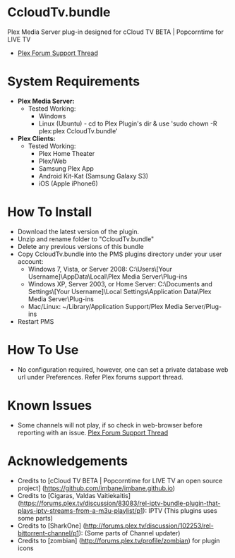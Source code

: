 CcloudTv.bundle
===================

Plex Media Server plug-in designed for cCloud TV BETA | Popcorntime for LIVE TV

- [Plex Forum Support Thread](http://forums.plex.tv/discussion/166602/rel-ccloudtv-channel-iptv/p1)

System Requirements
===================

- **Plex Media Server:**
	- Tested Working:
		- Windows
		- Linux (Ubuntu) - cd to Plex Plugin's dir & use 'sudo chown -R plex:plex CcloudTv.bundle'
- **Plex Clients:**
	- Tested Working:
		- Plex Home Theater
		- Plex/Web
		- Samsung Plex App
		- Android Kit-Kat (Samsung Galaxy S3)
		- iOS (Apple iPhone6)

How To Install
==============

- Download the latest version of the plugin.
- Unzip and rename folder to "CcloudTv.bundle"
- Delete any previous versions of this bundle
- Copy CcloudTv.bundle into the PMS plugins directory under your user account:
	- Windows 7, Vista, or Server 2008: 
		C:\Users\\[Your Username]\AppData\Local\Plex Media Server\Plug-ins
	- Windows XP, Server 2003, or Home Server: 
		C:\Documents and Settings\\[Your Username]\Local Settings\Application Data\Plex Media Server\Plug-ins
	- Mac/Linux: 
        ~/Library/Application Support/Plex Media Server/Plug-ins
- Restart PMS

How To Use
==============

- No configuration required, however, one can set a private database web url under Preferences. Refer Plex forums support thread.

Known Issues
==============

- Some channels will not play, if so check in web-browser before reporting with an issue.
[Plex Forum Support Thread](http://forums.plex.tv/discussion/166602/rel-ccloudtv-channel-iptv/p1)

Acknowledgements
==============

- Credits to [cCloud TV BETA | Popcorntime for LIVE TV an open source project] (https://github.com/imbane/imbane.github.io)
- Credits to [Cigaras, Valdas Vaitiekaitis] (https://forums.plex.tv/discussion/83083/rel-iptv-bundle-plugin-that-plays-iptv-streams-from-a-m3u-playlist/p1): IPTV (This plugins uses some parts)
- Credits to [SharkOne] (http://forums.plex.tv/discussion/102253/rel-bittorrent-channel/p1): (Some parts of Channel updater)
- Credits to [zombian] (http://forums.plex.tv/profile/zombian) for plugin icons